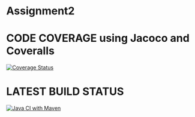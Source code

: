 # Assignment2

# CODE COVERAGE using Jacoco and Coveralls
[![Coverage Status](https://coveralls.io/repos/github/[user]/[repo]/badge.svg?branch=main)](https://coveralls.io/github/[user]/[repo]?branch=main)

# LATEST BUILD STATUS
[![Java CI with Maven](https://github.com/[user]/[repo]/actions/workflows/maven.yml/badge.svg?branch=main)](https://github.com/[user]/[repo]/actions/workflows/maven.yml)
